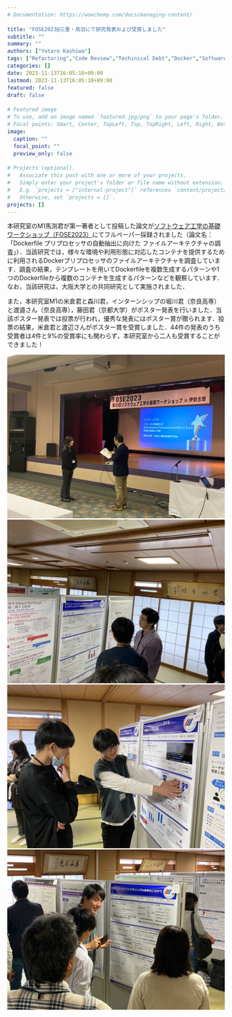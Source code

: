 ```yaml
---
# Documentation: https://wowchemy.com/docs/managing-content/

title: "FOSE2023@三重・鳥羽にて研究発表および受賞しました"
subtitle: ""
summary: ""
authors: ["Yutaro Kashiwa"]
tags: ["Refactoring","Code Review","Techinical Debt","Docker","Software Test"]
categories: []
date: 2023-11-13T16:05:10+09:00
lastmod: 2023-11-13T16:05:10+09:00
featured: false
draft: false

# Featured image
# To use, add an image named `featured.jpg/png` to your page's folder.
# Focal points: Smart, Center, TopLeft, Top, TopRight, Left, Right, BottomLeft, Bottom, BottomRight.
image:
  caption: ""
  focal_point: ""
  preview_only: false

# Projects (optional).
#   Associate this post with one or more of your projects.
#   Simply enter your project's folder or file name without extension.
#   E.g. `projects = ["internal-project"]` references `content/project/deep-learning/index.md`.
#   Otherwise, set `projects = []`.
projects: []
---
```

本研究室のM1馬渕君が第一著者として投稿した論文が[ソフトウェア工学の基礎ワークショップ（FOSE2023）](https://fose.jssst.or.jp/fose2023/)にてフルペーパー採録されました（論文名：「Dockerfile プリプロセッサの自動抽出に向けた ファイルアーキテクチャの調査」）．当該研究では，様々な環境や利用形態に対応したコンテナを提供するために利用されるDockerプリプロセッサのファイルアーキテクチャを調査しています．調査の結果，テンプレートを用いてDockerfileを複数生成するパターンや1つのDockerfileから複数のコンテナを生成するパターンなどを観察しています．なお，当該研究は，大阪大学との共同研究として実施されました．

また，本研究室M1の米倉君と森川君，インターンシップの堀川君（奈良高専）と渡邉さん（奈良高専），藤田君（京都大学）がポスター発表を行いました．当該ポスター発表では投票が行われ，優秀な発表にはポスター賞が贈られます．投票の結果，米倉君と渡辺さんがポスター賞を受賞しました．44件の発表のうち受賞者は4件と9%の受賞率にも関わらず，本研究室から二人も受賞することができました！


![](award2.jpg)
![](poster1.jpg)
![](poster2.jpg)
![](poster3.jpg)